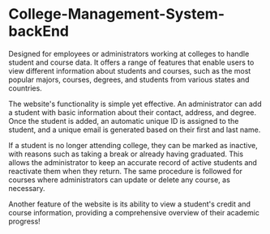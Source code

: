 # College-Management-System-backEnd

Designed for employees or administrators working at colleges to handle student and course data. It offers a range of features that enable users to view different information about students and courses, such as the most popular majors, courses, degrees, and students from various states and countries.
 
The website's functionality is simple yet effective. An administrator can add a student with basic information about their contact, address, and degree. Once the student is added, an automatic unique ID is assigned to the student, and a unique email is generated based on their first and last name.

If a student is no longer attending college, they can be marked as inactive, with reasons such as taking a break or already having graduated. This allows the administrator to keep an accurate record of active students and reactivate them when they return. The same procedure is followed for courses where administrators can update or delete any course, as necessary.

Another feature of the website is its ability to view a student's credit and course information, providing a comprehensive overview of their academic progress!

